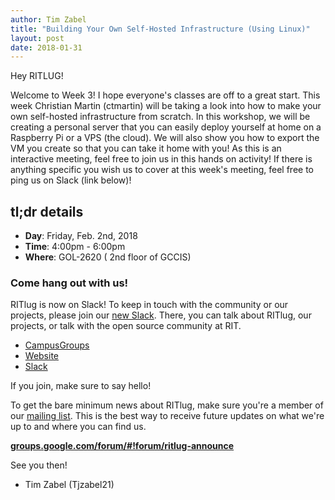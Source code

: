 ```yaml
---
author: Tim Zabel
title: "Building Your Own Self-Hosted Infrastructure (Using Linux)"
layout: post
date: 2018-01-31
---
```


Hey RITLUG! 

Welcome to Week 3! I hope everyone's classes are off to a great start. This week Christian Martin (ctmartin) will be taking a look into how to make your own self-hosted infrastructure from scratch. In this workshop, we will be creating a personal server that you can easily deploy yourself at home on a Raspberry Pi or a VPS (the cloud). We will also show you how to export the VM you create so that you can take it home with you! As this is an interactive meeting, feel free to join us in this hands on activity! If there is anything specific you wish us to cover at this week's meeting, feel free to ping us on Slack (link below)!

## tl;dr details

* **Day**: Friday, Feb. 2nd, 2018
* **Time**: 4:00pm - 6:00pm
* **Where**: GOL-2620 ( 2nd floor of GCCIS)

### Come hang out with us!

RITlug is now on Slack! To keep in touch with the community or our projects,
please join our [new Slack](https://rit-lug.slack.com/signup). There, you can
talk about RITlug, our projects, or talk with the open source community at RIT.

* [CampusGroups](https://campusgroups.rit.edu/student_community?club_id=16071 "
RITlug on CampusGroups")
* [Website](http://ritlug.com "RIT Linux Users Group website")
* [Slack](https://rit-lug.slack.com/signup "Join the RITlug Slack")

If you join, make sure to say hello!

To get the bare minimum news about RITlug, make sure you're a member of our
[mailing list]({{site.social.mailinglist}} "RITlug 
mailing list - Google Groups"). This is the best way to receive future updates
on what we're up to and where you can find us.

**[groups.google.com/forum/#!forum/ritlug-announce]({{site.social.mailinglist}} "RITlug mailing list - Google Groups")**

See you then!

- Tim Zabel (Tjzabel21)
